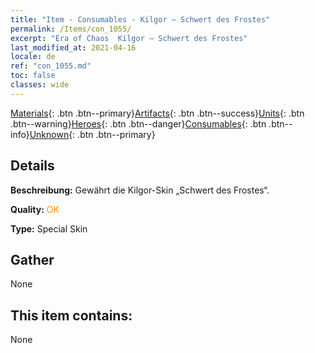 ```yaml
---
title: "Item - Consumables - Kilgor – Schwert des Frostes"
permalink: /Items/con_1055/
excerpt: "Era of Chaos  Kilgor – Schwert des Frostes"
last_modified_at: 2021-04-16
locale: de
ref: "con_1055.md"
toc: false
classes: wide
---
```

 [Materials](/de/Items/){: .btn .btn--primary}[Artifacts](/de/Items/Artifacts/){: .btn .btn--success}[Units](/de/Items/Units/){: .btn .btn--warning}[Heroes](/de/Items/Heroes/){: .btn .btn--danger}[Consumables](/de/Items/Consumables/){: .btn .btn--info}[Unknown](/de/Items/Unknown/){: .btn .btn--primary}

## Details
 **Beschreibung:** Gewährt die Kilgor-Skin „Schwert des Frostes“.

 **Quality:** <span style="color: #FF8C00">OK</span>

 **Type:** Special Skin

## Gather

  None

## This item contains:

  None

